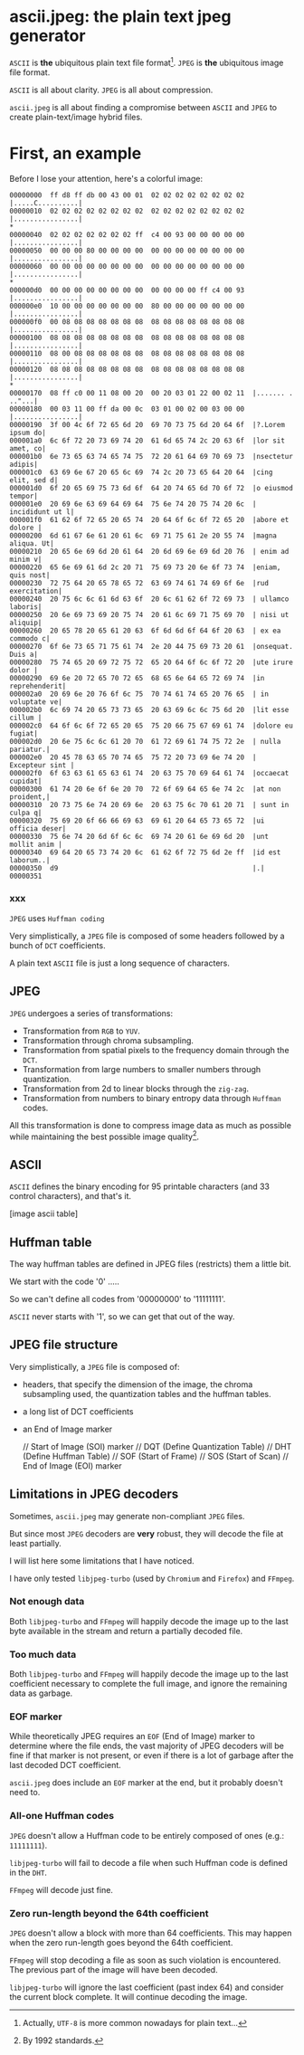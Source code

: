 # ascii.jpeg: the plain text jpeg generator

`ASCII` is **the** ubiquitous plain text file format[^1].
`JPEG` is **the** ubiquitous image file format.

`ASCII` is all about clarity.
`JPEG` is all about compression.

`ascii.jpeg` is all about finding a compromise between `ASCII` and `JPEG` to create plain-text/image hybrid files.

# First, an example

Before I lose your attention, here's a colorful image:

```
00000000  ff d8 ff db 00 43 00 01  02 02 02 02 02 02 02 02  |.....C..........|
00000010  02 02 02 02 02 02 02 02  02 02 02 02 02 02 02 02  |................|
*
00000040  02 02 02 02 02 02 02 ff  c4 00 93 00 00 00 00 00  |................|
00000050  00 00 00 80 00 00 00 00  00 00 00 00 00 00 00 00  |................|
00000060  00 00 00 00 00 00 00 00  00 00 00 00 00 00 00 00  |................|
*
000000d0  00 00 00 00 00 00 00 00  00 00 00 00 ff c4 00 93  |................|
000000e0  10 00 00 00 00 00 00 00  80 00 00 00 00 00 00 00  |................|
000000f0  00 08 08 08 08 08 08 08  08 08 08 08 08 08 08 08  |................|
00000100  08 08 08 08 08 08 08 08  08 08 08 08 08 08 08 08  |................|
00000110  08 00 08 08 08 08 08 08  08 08 08 08 08 08 08 08  |................|
00000120  08 08 08 08 08 08 08 08  08 08 08 08 08 08 08 08  |................|
*
00000170  08 ff c0 00 11 08 00 20  00 20 03 01 22 00 02 11  |....... . .."...|
00000180  00 03 11 00 ff da 00 0c  03 01 00 02 00 03 00 00  |................|
00000190  3f 00 4c 6f 72 65 6d 20  69 70 73 75 6d 20 64 6f  |?.Lorem ipsum do|
000001a0  6c 6f 72 20 73 69 74 20  61 6d 65 74 2c 20 63 6f  |lor sit amet, co|
000001b0  6e 73 65 63 74 65 74 75  72 20 61 64 69 70 69 73  |nsectetur adipis|
000001c0  63 69 6e 67 20 65 6c 69  74 2c 20 73 65 64 20 64  |cing elit, sed d|
000001d0  6f 20 65 69 75 73 6d 6f  64 20 74 65 6d 70 6f 72  |o eiusmod tempor|
000001e0  20 69 6e 63 69 64 69 64  75 6e 74 20 75 74 20 6c  | incididunt ut l|
000001f0  61 62 6f 72 65 20 65 74  20 64 6f 6c 6f 72 65 20  |abore et dolore |
00000200  6d 61 67 6e 61 20 61 6c  69 71 75 61 2e 20 55 74  |magna aliqua. Ut|
00000210  20 65 6e 69 6d 20 61 64  20 6d 69 6e 69 6d 20 76  | enim ad minim v|
00000220  65 6e 69 61 6d 2c 20 71  75 69 73 20 6e 6f 73 74  |eniam, quis nost|
00000230  72 75 64 20 65 78 65 72  63 69 74 61 74 69 6f 6e  |rud exercitation|
00000240  20 75 6c 6c 61 6d 63 6f  20 6c 61 62 6f 72 69 73  | ullamco laboris|
00000250  20 6e 69 73 69 20 75 74  20 61 6c 69 71 75 69 70  | nisi ut aliquip|
00000260  20 65 78 20 65 61 20 63  6f 6d 6d 6f 64 6f 20 63  | ex ea commodo c|
00000270  6f 6e 73 65 71 75 61 74  2e 20 44 75 69 73 20 61  |onsequat. Duis a|
00000280  75 74 65 20 69 72 75 72  65 20 64 6f 6c 6f 72 20  |ute irure dolor |
00000290  69 6e 20 72 65 70 72 65  68 65 6e 64 65 72 69 74  |in reprehenderit|
000002a0  20 69 6e 20 76 6f 6c 75  70 74 61 74 65 20 76 65  | in voluptate ve|
000002b0  6c 69 74 20 65 73 73 65  20 63 69 6c 6c 75 6d 20  |lit esse cillum |
000002c0  64 6f 6c 6f 72 65 20 65  75 20 66 75 67 69 61 74  |dolore eu fugiat|
000002d0  20 6e 75 6c 6c 61 20 70  61 72 69 61 74 75 72 2e  | nulla pariatur.|
000002e0  20 45 78 63 65 70 74 65  75 72 20 73 69 6e 74 20  | Excepteur sint |
000002f0  6f 63 63 61 65 63 61 74  20 63 75 70 69 64 61 74  |occaecat cupidat|
00000300  61 74 20 6e 6f 6e 20 70  72 6f 69 64 65 6e 74 2c  |at non proident,|
00000310  20 73 75 6e 74 20 69 6e  20 63 75 6c 70 61 20 71  | sunt in culpa q|
00000320  75 69 20 6f 66 66 69 63  69 61 20 64 65 73 65 72  |ui officia deser|
00000330  75 6e 74 20 6d 6f 6c 6c  69 74 20 61 6e 69 6d 20  |unt mollit anim |
00000340  69 64 20 65 73 74 20 6c  61 62 6f 72 75 6d 2e ff  |id est laborum..|
00000350  d9                                                |.|
00000351
```

### xxx

`JPEG` uses `Huffman coding` 

Very simplistically, a `JPEG` file is composed of some headers followed by a bunch of `DCT` coefficients.

A plain text `ASCII` file is just a long sequence of characters.

[^1]: Actually, `UTF-8` is more common nowadays for plain text...

## JPEG

`JPEG` undergoes a series of transformations:
- Transformation from `RGB` to `YUV`.
- Transformation through chroma subsampling.
- Transformation from spatial pixels to the frequency domain through the `DCT`.
- Transformation from large numbers to smaller numbers through quantization.
- Transformation from 2d to linear blocks through the `zig-zag`.
- Transformation from numbers to binary entropy data through `Huffman` codes.

All this transformation is done to compress image data as much as possible while maintaining the best possible image quality[^2].

[^2]: By 1992 standards.

## ASCII

`ASCII` defines the binary encoding for 95 printable characters (and 33 control characters), and that's it.

[image ascii table]



## Huffman table

The way huffman tables are defined in JPEG files (restricts) them a little bit.

We start with the code '0' .....

So we can't define all codes from '00000000' to '11111111'.

`ASCII` never starts with '1', so we can get that out of the way.



## JPEG file structure

Very simplistically, a `JPEG` file is composed of:
- headers, that specify the dimension of the image, the chroma subsampling used, the quantization tables and the huffman tables.
- a long list of DCT coefficients
- an End of Image marker

  // Start of Image (SOI) marker
  // DQT (Define Quantization Table)
  // DHT (Define Huffman Table)
  // SOF (Start of Frame)
  // SOS (Start of Scan)
  // End of Image (EOI) marker

## Limitations in JPEG decoders

Sometimes, `ascii.jpeg` may generate non-compliant `JPEG` files.

But since most `JPEG` decoders are **very** robust, they will decode the file at least partially.

I will list here some limitations that I have noticed.

I have only tested `libjpeg-turbo` (used by `Chromium` and `Firefox`) and `FFmpeg`.

### Not enough data

Both `libjpeg-turbo` and `FFmpeg` will happily decode the image up to the last byte available in the stream and return a partially decoded file.

### Too much data

Both `libjpeg-turbo` and `FFmpeg` will happily decode the image up to the last coefficient necessary to complete the full image, and ignore the remaining data as garbage.

### EOF marker

While theoretically JPEG requires an `EOF` (End of Image) marker to determine where the file ends,
the vast majority of JPEG decoders will be fine if that marker is not present, or even if there is
a lot of garbage after the last decoded DCT coefficient.

`ascii.jpeg` does include an `EOF` marker at the end, but it probably doesn't need to.

### All-one Huffman codes

`JPEG` doesn't allow a Huffman code to be entirely composed of ones (e.g.: `11111111`).

`libjpeg-turbo` will fail to decode a file when such Huffman code is defined in the `DHT`.

`FFmpeg` will decode just fine.

### Zero run-length beyond the 64th coefficient

`JPEG` doesn't allow a block with more than 64 coefficients.
This may happen when the zero run-length goes beyond the 64th coefficient.

`FFmpeg` will stop decoding a file as soon as such violation is encountered.
The previous part of the image will have been decoded.

`libjpeg-turbo` will ignore the last coefficient (past index 64) and consider
the current block complete. It will continue decoding the image.
